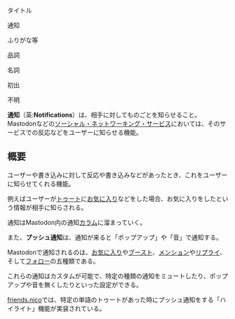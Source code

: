 <div>

タイトル

</div>

通知

ふりがな等

品詞

名詞

初出

不明

  
**通知**（英:**Notifications**）は、相手に対してものごとを知らせること。Mastodonなどの[ソーシャル・ネットワーキング・サービス](/%E3%82%BD%E3%83%BC%E3%82%B7%E3%83%A3%E3%83%AB%E3%83%BB%E3%83%8D%E3%83%83%E3%83%88%E3%83%AF%E3%83%BC%E3%82%AD%E3%83%B3%E3%82%B0%E3%83%BB%E3%82%B5%E3%83%BC%E3%83%93%E3%82%B9 "ソーシャル・ネットワーキング・サービス")においては、そのサービスでの反応などをユーザーに知らせる機能。

## 概要

ユーザーや書き込みに対して反応や書き込みなどがあったとき、これをユーザーに知らせてくれる機能。

例えばユーザーが[トゥート](/%E3%83%88%E3%82%A5%E3%83%BC%E3%83%88 "トゥート")に[お気に入り](/%E3%81%8A%E6%B0%97%E3%81%AB%E5%85%A5%E3%82%8A "お気に入り")などをした場合、お気に入りをしたという情報が相手に知らされる。

通知はMastodon内の通知[カラム](/%E3%82%AB%E3%83%A9%E3%83%A0 "カラム")に溜まっていく。

また、**プッシュ通知**は、通知が来ると「ポップアップ」や「音」で通知する。

Mastodonで通知されるのは、[お気に入り](/%E3%81%8A%E6%B0%97%E3%81%AB%E5%85%A5%E3%82%8A "お気に入り")や[ブースト](/%E3%83%96%E3%83%BC%E3%82%B9%E3%83%88 "ブースト")、[メンション](/%E3%83%A1%E3%83%B3%E3%82%B7%E3%83%A7%E3%83%B3 "メンション")や[リプライ](/%E3%83%AA%E3%83%97%E3%83%A9%E3%82%A4 "リプライ")、そして[フォロー](/%E3%83%95%E3%82%A9%E3%83%AD%E3%83%BC "フォロー")の五種類である。

これらの通知はカスタムが可能で、特定の種類の通知をミュートしたり、ポップアップや音を無くしたりといった設定ができる。

[friends.nico](/Friends.nico "Friends.nico")では、特定の単語のトゥートがあった時にプッシュ通知をする「ハイライト」機能が実装されている。
